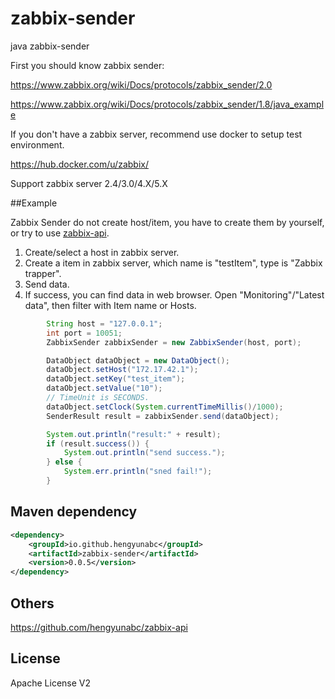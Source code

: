 # zabbix-sender
java zabbix-sender

First you should know zabbix sender:

https://www.zabbix.org/wiki/Docs/protocols/zabbix_sender/2.0

https://www.zabbix.org/wiki/Docs/protocols/zabbix_sender/1.8/java_example

If you don't have a zabbix server, recommend use docker to setup test environment.

https://hub.docker.com/u/zabbix/

Support zabbix server 2.4/3.0/4.X/5.X


##Example

Zabbix Sender do not create host/item, you have to create them by yourself, or try to use [zabbix-api](https://github.com/hengyunabc/zabbix-api).

1. Create/select a host in zabbix server.
1. Create a item in zabbix server, which name is "testItem", type is "Zabbix trapper".
1. Send data.
1. If success, you can find data in web browser. Open "Monitoring"/"Latest data", then filter with Item name or Hosts.

```java
		String host = "127.0.0.1";
		int port = 10051;
		ZabbixSender zabbixSender = new ZabbixSender(host, port);

		DataObject dataObject = new DataObject();
		dataObject.setHost("172.17.42.1");
		dataObject.setKey("test_item");
		dataObject.setValue("10");
		// TimeUnit is SECONDS.
		dataObject.setClock(System.currentTimeMillis()/1000);
		SenderResult result = zabbixSender.send(dataObject);

		System.out.println("result:" + result);
		if (result.success()) {
			System.out.println("send success.");
		} else {
			System.err.println("sned fail!");
		}
```

## Maven dependency

```xml
<dependency>
    <groupId>io.github.hengyunabc</groupId>
    <artifactId>zabbix-sender</artifactId>
    <version>0.0.5</version>
</dependency>
```

## Others

https://github.com/hengyunabc/zabbix-api

## License
Apache License V2
